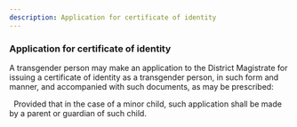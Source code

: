 ```yaml
---
description: Application for certificate of identity
---
```


### Application for certificate of identity

A transgender person may make an application to the District Magistrate for issuing a certificate of identity as a transgender person, in such form and manner, and accompanied with such documents, as may be prescribed:
</p>&nbsp;
Provided that in the case of a minor child, such application shall be made by a parent or guardian of such child.
